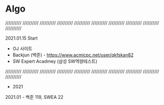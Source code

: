 # Algo

 ////////// ////////// ////////// ////////// ////////// ////////// ////////// ////////// ////////// //////////

2021.01.15 Start

* OJ 사이트
 * Backjun (백준) - https://www.acmicpc.net/user/qkfskan82
 * SW Expert Acadmey (삼성 SW역량테스트)
 
 ////////// ////////// ////////// ////////// ////////// ////////// ////////// ////////// ////////// //////////
 
 * 2021

2021.01 - 백준 119, SWEA 22
